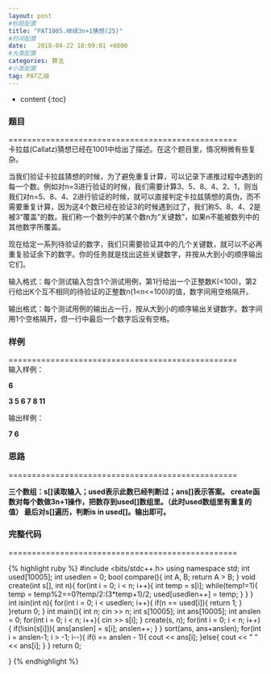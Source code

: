 ```yaml
---
layout: post
#标题配置
title: "PAT1005.继续3n+1猜想(25)"
#时间配置
date:   2018-04-22 18:09:01 +0800
#大类配置
categories: 算法
#小类配置
tag: PAT乙级
---
```


* content
{:toc}
 

### 题目

=================================================  
卡拉兹(Callatz)猜想已经在1001中给出了描述。在这个题目里，情况稍微有些复杂。  


当我们验证卡拉兹猜想的时候，为了避免重复计算，可以记录下递推过程中遇到的每一个数。例如对n=3进行验证的时候，我们需要计算3、5、8、4、2、1，则当我们对n=5、8、4、2进行验证的时候，就可以直接判定卡拉兹猜想的真伪，而不需要重复计算，因为这4个数已经在验证3的时候遇到过了，我们称5、8、4、2是被3“覆盖”的数。我们称一个数列中的某个数n为“关键数”，如果n不能被数列中的其他数字所覆盖。  


现在给定一系列待验证的数字，我们只需要验证其中的几个关键数，就可以不必再重复验证余下的数字。你的任务就是找出这些关键数字，并按从大到小的顺序输出它们。  


输入格式：每个测试输入包含1个测试用例，第1行给出一个正整数K(<100)，第2行给出K个互不相同的待验证的正整数n(1<n<=100)的值，数字间用空格隔开。  


输出格式：每个测试用例的输出占一行，按从大到小的顺序输出关键数字。数字间用1个空格隔开，但一行中最后一个数字后没有空格。  


### 样例  


=================================================  
输入样例：  

**6**  

**3 5 6 7 8 11**  

输出样例：  

**7 6**  

  

### 思路

=================================================  

 **三个数组：s[]读取输入；used表示此数已经判断过；ans[]表示答案。
 create函数对每个数做3n+1操作，把数存到used[]数组里。（此时used数组里有重复的值）
 最后对s[]遍历，判断is in used[]。输出即可。**

### 完整代码

=================================================  
  

  {% highlight ruby %}
#include <bits/stdc++.h>
using namespace std;
int used[10005];
int usedlen = 0;
bool compare(){
	int A, B;
	return A > B;
}
void create(int s[], int n){
	for(int i = 0; i < n; i++){
		int temp = s[i];
		while(temp!=1){
			temp = temp%2==0?temp/2:(3*temp+1)/2;
			used[usedlen++] = temp;
		}
	}
}
int isin(int n){
	for(int i = 0; i < usedlen; i++){
		if(n == used[i]){
			return 1;
		}
	}return 0;
}
int main(){
	int n;
	cin >> n;
	int s[10005];
	int ans[10005];
	int anslen = 0;
	for(int i = 0; i < n; i++){
		cin >> s[i];
	}
	create(s, n);
	for(int i = 0; i < n; i++){
		if(!isin(s[i])){
			ans[anslen] = s[i];
			anslen++;
		}
	}
	sort(ans, ans+anslen);
	for(int i = anslen-1; i > -1; i--){
		if(i == anslen - 1){
			cout << ans[i];
		}else{
			cout << " " << ans[i];
		}
	}
	return 0;

}
{% endhighlight %}  
